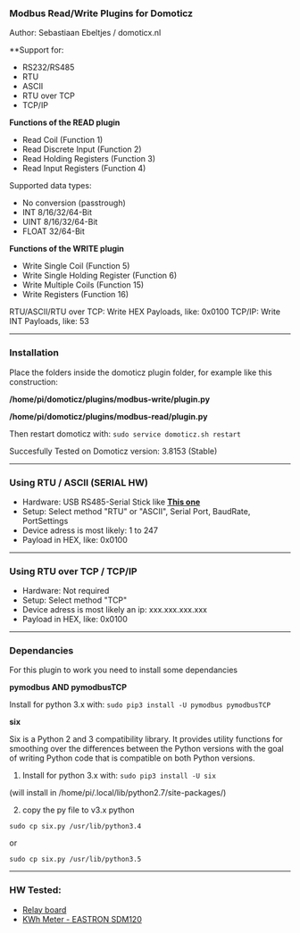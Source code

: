 ### Modbus Read/Write Plugins for Domoticz
Author: Sebastiaan Ebeltjes / domoticx.nl

**Support for:

* RS232/RS485
* RTU
* ASCII
* RTU over TCP
* TCP/IP

**Functions of the READ plugin**

* Read Coil (Function 1)
* Read Discrete Input (Function 2)
* Read Holding Registers (Function 3)
* Read Input Registers (Function 4)

Supported data types:

* No conversion (passtrough)
* INT 8/16/32/64-Bit
* UINT 8/16/32/64-Bit
* FLOAT 32/64-Bit

**Functions of the WRITE plugin**

* Write Single Coil (Function 5)
* Write Single Holding Register (Function 6)
* Write Multiple Coils (Function 15)
* Write Registers (Function 16)

RTU/ASCII/RTU over TCP: Write HEX Payloads, like: 0x0100
TCP/IP: Write INT Payloads, like: 53

-----
### Installation

Place the folders inside the domoticz plugin folder, for example like this construction:

**/home/pi/domoticz/plugins/modbus-write/plugin.py**

**/home/pi/domoticz/plugins/modbus-read/plugin.py**

Then restart domoticz with: ```sudo service domoticz.sh restart```

Succesfully Tested on Domoticz version: 3.8153 (Stable)

-----
### Using RTU / ASCII (SERIAL HW)

* Hardware: USB RS485-Serial Stick like **[This one](http://domoticx.nl/webwinkel/index.php?route=product/product&product_id=386)**
* Setup: Select method "RTU" or "ASCII", Serial Port, BaudRate, PortSettings
* Device adress is most likely: 1 to 247
* Payload in HEX, like: 0x0100

-----
### Using RTU over TCP / TCP/IP

* Hardware: Not required
* Setup: Select method "TCP"
* Device adress is most likely an ip: xxx.xxx.xxx.xxx
* Payload in HEX, like: 0x0100

-----
### Dependancies

For this plugin to work you need to install some dependancies

**pymodbus AND pymodbusTCP**

Install for python 3.x with: ```sudo pip3 install -U pymodbus pymodbusTCP```

**six**

Six is a Python 2 and 3 compatibility library. It provides utility functions for smoothing over the differences between the Python versions with the goal of writing Python code that is compatible on both Python versions.

1) Install for python 3.x with: ```sudo pip3 install -U six```

(will install in /home/pi/.local/lib/python2.7/site-packages/)

2) copy the py file to v3.x python

```sudo cp six.py /usr/lib/python3.4```

or

```sudo cp six.py /usr/lib/python3.5```

-----
### HW Tested:
* [Relay board](http://domoticx.com/modbus-relaisbord/)
* [KWh Meter - EASTRON SDM120](http://domoticx.com/modbus-kwh-meter-eastron-sdm120/)
